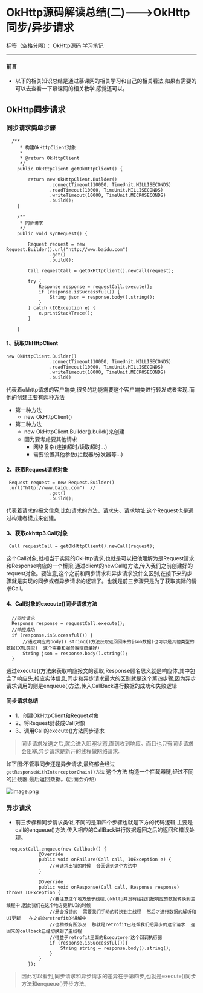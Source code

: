 ﻿# OkHttp源码解读总结(二)--->OkHttp同步/异步请求

标签（空格分隔）： OkHttp源码 学习笔记

---


#### 前言

* 以下的相关知识总结是通过慕课网的相关学习和自己的相关看法,如果有需要的可以去查看一下慕课网的相关教学,感觉还可以。


## OkHttp同步请求
### 同步请求简单步骤
```
  /**
     * 构建OkHttpClient对象
     *
     * @return OkHttpClient
     */
    public OkHttpClient getOkHttpClient() {

        return new OkHttpClient.Builder()
                .connectTimeout(10000, TimeUnit.MILLISECONDS)
                .readTimeout(10000, TimeUnit.MILLISECONDS)
                .writeTimeout(10000, TimeUnit.MICROSECONDS)
                .build();
    }

    /**
     * 同步请求
     */
    public void synRequest() {

        Request request = new Request.Builder().url("http://www.baidu.com")
                .get()
                .build();

        Call requestCall = getOkHttpClient().newCall(request);

        try {
            Response response = requestCall.execute();
            if (response.isSuccessful()) {
                String json = response.body().string();
            }
        } catch (IOException e) {
            e.printStackTrace();
        }

    }

```
#### 1、获取OkHttpClient
```
new OkHttpClient.Builder()
                .connectTimeout(10000, TimeUnit.MILLISECONDS)
                .readTimeout(10000, TimeUnit.MILLISECONDS)
                .writeTimeout(10000, TimeUnit.MICROSECONDS)
                .build()
```
代表着okhttp请求的客户端类,很多的功能需要这个客户端类进行转发或者实现,而他的创建主要有两种方法
* 第一种方法
    * new OkHttpClient()
* 第二种方法
    * new OkHttpClient.Builder().build()来创建 
    * 因为要考虑要其他请求
        * 网络复杂(连接超时/读取超时...)
        * 需要设置其他参数(拦截器/分发器等...)
        
#### 2、获取Request请求对象
```
 Request request = new Request.Builder()
 .url("http://www.baidu.com")  //
                .get()
                .build();
```
代表着请求的报文信息,比如请求的方法、请求头、请求地址,这个Request也是通过构建者模式来创建。

#### 3、获取okhttp3.Call对象
```
 Call requestCall = getOkHttpClient().newCall(request);
```
这个Call对象,就相当于实际的OkHttp请求,也就是可以把他理解为是Request请求和Response响应的一个桥梁,通过client的newCall()方法,传入我们之前创建好的request对象。要注意,这个之前和同步请求和异步请求没什么区别,在接下来的步骤就是实现的同步或者异步请求的逻辑了。也就是前三步骤只是为了获取实际的请求Call。

#### 4、Call对象的execute()同步请求方法
```
  //同步请求
  Response response = requestCall.execute();
  //响应成功
  if (response.isSuccessful()) {
      //通过响应的body().string()方法获取返回回来的json数据(也可以是其他类型的数据(XML类型)  这个需要和服务器端商量好)
      String json = response.body().string();
  }
```
通过execute()方法来获取响应报文的读取,Response顾名思义就是响应体,其中包含了响应头,相应实体信息,同步和异步请求最大的区别就是这个第四步骤,因为异步请求调用的则是enqueue()方法,传入CallBack进行数据的成功和失败逻辑

#### 同步请求总结
* 1、创建OkHttpClient和Requet对象
* 2、将Request封装成Call对象
* 3、调用Call的execute()方法同步请求

>同步请求发送之后,就会进入阻塞状态,直到收到响应。而且也只有同步请求会阻塞,异步请求是新开的线程做网络请求.

如下图:不管事同步还是异步请求,最终都会经过`getResponseWithInterceptorChain()方法` 这个方法  构造一个拦截器链,经过不同的拦截器,最后返回数据。(后面会介绍)

![image.png](http://upload-images.jianshu.io/upload_images/1316820-312538cea47800ad.png?imageMogr2/auto-orient/strip%7CimageView2/2/w/1240)

### 异步请求
* 前三步骤和同步请求类似,不同的是第四个步骤也就是下方的代码逻辑,主要是call的enqueue()方法,传入相应的CallBack进行数据返回之后的返回和错误处理。
```
 requestCall.enqueue(new Callback() {
            @Override
            public void onFailure(Call call, IOException e) {
                //当请求出错的时候  会回调到这个方法中
            }

            @Override
            public void onResponse(Call call, Response response) throws IOException {
                //要注意这个地方是子线程,okhttp并没有给我们把响应的数据转换到主线程中,因此我们在这个地方更新UI的时候
                //是会报错的  需要我们手动的转换到主线程  然后才进行数据的解析和UI更新   在之前的retrofit的讲解中
                //也稍微有所涉及  那就是retrofit已经帮我们把异步的这个请求  返回来的callback已经切换到了主线程
                //得益于retrofit里面的Executorer这个回调执行器
                if (response.isSuccessful()){
                    String string = response.body().string();
                }
            }
        });
```

>因此可以看到,同步请求和异步请求的差异在于第四步,也就是execute()同步方法和enqueue()异步方法。

